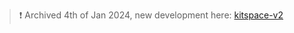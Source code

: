> ❗ Archived 4th of Jan 2024, new development here: [kitspace-v2](https://github.com/kitspace/kitspace-v2)
